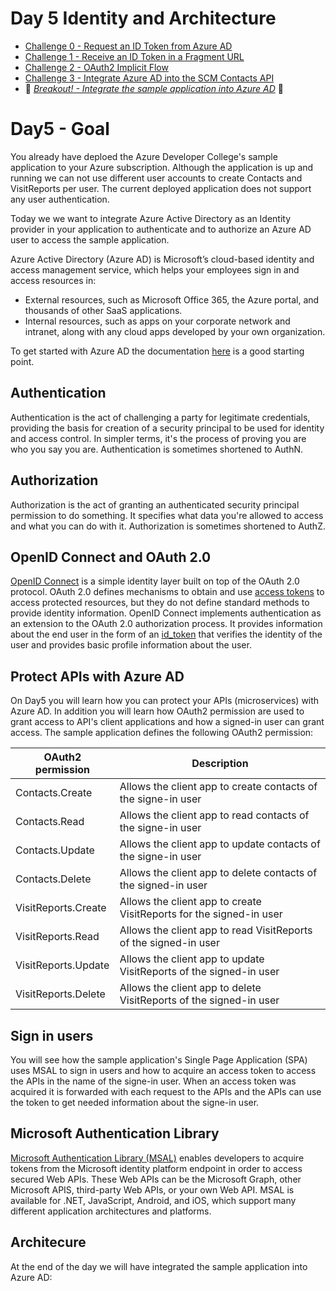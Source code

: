 # Day 5 Identity and Architecture

- [Challenge 0 - Request an ID Token from Azure AD](./challenge-0.md)
- [Challenge 1 - Receive an ID Token in a Fragment URL](./challenge-1.md)
- [Challenge 2 - OAuth2 Implicit Flow](./challenge-2.md)
- [Challenge 3 - Integrate Azure AD into the SCM Contacts API](./challenges/challenge-3.md)
- :small_orange_diamond: *[Breakout! - Integrate the sample application into Azure AD](challenges/challenge-bo-1.md)* :small_orange_diamond:

# Day5 - Goal

You already have deploed the Azure Developer College's sample application to your Azure subscription. Although the application is up and running we can not use different user accounts to create Contacts and VisitReports per user. The current deployed application does not support any user authentication.

Today we we want to integrate Azure Active Directory as an Identity provider in your application to authenticate and to authorize an Azure AD user to access the sample application. 

Azure Active Directory (Azure AD) is Microsoft’s cloud-based identity and access management service, which helps your employees sign in and access resources in:
- External resources, such as Microsoft Office 365, the Azure portal, and thousands of other SaaS applications.
- Internal resources, such as apps on your corporate network and intranet, along with any cloud apps developed by your own organization.

To get started with Azure AD the documentation [here](https://docs.microsoft.com/azure/active-directory) is a good starting point.

## Authentication

Authentication is the act of challenging a party for legitimate credentials, providing the basis for creation of a security principal to be used for identity and access control. In simpler terms, it's the process of proving you are who you say you are. Authentication is sometimes shortened to AuthN.

## Authorization

Authorization is the act of granting an authenticated security principal permission to do something. It specifies what data you're allowed to access and what you can do with it. Authorization is sometimes shortened to AuthZ.

## OpenID Connect and OAuth 2.0

[OpenID Connect](https://openid.net/specs/openid-connect-core-1_0.html) is a simple identity layer built on top of the OAuth 2.0 protocol. OAuth 2.0 defines mechanisms to obtain and use [access tokens](https://docs.microsoft.com/en-us/azure/active-directory/develop/access-tokens) to access protected resources, but they do not define standard methods to provide identity information. OpenID Connect implements authentication as an extension to the OAuth 2.0 authorization process. It provides information about the end user in the form of an [id_token](https://docs.microsoft.com/en-us/azure/active-directory/develop/id-tokens) that verifies the identity of the user and provides basic profile information about the user.

## Protect APIs with Azure AD

On Day5 you will learn how you can protect your APIs (microservices) with Azure AD. In addition you will learn how OAuth2 permission are used to grant access to API's client applications and how a signed-in user can grant access. The sample application defines the following OAuth2 permission:

  |OAuth2 permission|Description|
  |-----------------|-----------|
  |Contacts.Create|Allows the client app to create contacts of the signe-in user|
  |Contacts.Read|Allows the client app to read contacts of the signe-in user|
  |Contacts.Update|Allows the client app to update contacts of the signe-in user|
  |Contacts.Delete|Allows the client app to delete contacts of the signed-in user|
  |VisitReports.Create|Allows the client app to create VisitReports for the signed-in user|
  |VisitReports.Read|Allows the client app to read VisitReports of the signed-in user|
  |VisitReports.Update|Allows the client app to update VisitReports of the signed-in user|
  |VisitReports.Delete|Allows the client app to delete VisitReports of the signed-in user|


## Sign in users

You will see how the sample application's Single Page Application (SPA) uses MSAL to sign in users and how to acquire an access token to access the APIs in the name of the signe-in user. When an access token was acquired it is forwarded with each request to the APIs and the APIs can use the token to get needed information about the signe-in user.

## Microsoft Authentication Library

[Microsoft Authentication Library (MSAL)](https://docs.microsoft.com/azure/active-directory/develop/msal-overview) enables developers to acquire tokens from the Microsoft identity platform endpoint in order to access secured Web APIs. These Web APIs can be the Microsoft Graph, other Microsoft APIS, third-party Web APIs, or your own Web API. MSAL is available for .NET, JavaScript, Android, and iOS, which support many different application architectures and platforms. 

## Architecure

At the end of the day we will have integrated the sample application into Azure AD:

   